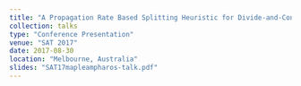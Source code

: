 ```yaml
---
title: "A Propagation Rate Based Splitting Heuristic for Divide-and-Conquer Solvers"
collection: talks
type: "Conference Presentation"
venue: "SAT 2017"
date: 2017-08-30
location: "Melbourne, Australia"
slides: "SAT17mapleampharos-talk.pdf"
---
```



